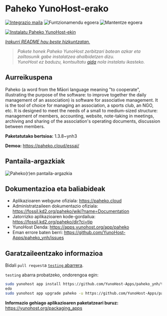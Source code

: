 <!--
Ohart ongi: README hau automatikoki sortu da <https://github.com/YunoHost/apps/tree/master/tools/readme_generator>ri esker
EZ editatu eskuz.
-->

# Paheko YunoHost-erako

[![Integrazio maila](https://dash.yunohost.org/integration/paheko.svg)](https://dash.yunohost.org/appci/app/paheko) ![Funtzionamendu egoera](https://ci-apps.yunohost.org/ci/badges/paheko.status.svg) ![Mantentze egoera](https://ci-apps.yunohost.org/ci/badges/paheko.maintain.svg)

[![Instalatu Paheko YunoHost-ekin](https://install-app.yunohost.org/install-with-yunohost.svg)](https://install-app.yunohost.org/?app=paheko)

*[Irakurri README hau beste hizkuntzatan.](./ALL_README.md)*

> *Pakete honek Paheko YunoHost zerbitzari batean azkar eta zailtasunik gabe instalatzea ahalbidetzen dizu.*  
> *YunoHost ez baduzu, kontsultatu [gida](https://yunohost.org/install) nola instalatu ikasteko.*

## Aurreikuspena

Paheko (a word from the Māori language meaning "to cooperate", illustrating the purpose of the software: to improve together the daily management of an association) is software for associative management. It is the tool of choice for managing an association, a sports club, an NGO, etc. It is designed to meet the needs of a small to medium-sized structure: management of members, accounting, website, note-taking in meetings, archiving and sharing of the association's operating documents, discussion between members. 


**Paketatutako bertsioa:** 1.3.8~ynh3

**Demoa:** <https://paheko.cloud/essai/>

## Pantaila-argazkiak

![Paheko(r)en pantaila-argazkia](./doc/screenshots/screenshot.png)

## Dokumentazioa eta baliabideak

- Aplikazioaren webgune ofiziala: <https://paheko.cloud>
- Administratzaileen dokumentazio ofiziala: <https://fossil.kd2.org/paheko/wiki?name=Documentation>
- Jatorrizko aplikazioaren kode-gordailua: <https://fossil.kd2.org/paheko/dir?ci=tip>
- YunoHost Denda: <https://apps.yunohost.org/app/paheko>
- Eman errore baten berri: <https://github.com/YunoHost-Apps/paheko_ynh/issues>

## Garatzaileentzako informazioa

Bidali `pull request`a [`testing` abarrera](https://github.com/YunoHost-Apps/paheko_ynh/tree/testing).

`testing` abarra probatzeko, ondorengoa egin:

```bash
sudo yunohost app install https://github.com/YunoHost-Apps/paheko_ynh/tree/testing --debug
edo
sudo yunohost app upgrade paheko -u https://github.com/YunoHost-Apps/paheko_ynh/tree/testing --debug
```

**Informazio gehiago aplikazioaren paketatzeari buruz:** <https://yunohost.org/packaging_apps>
